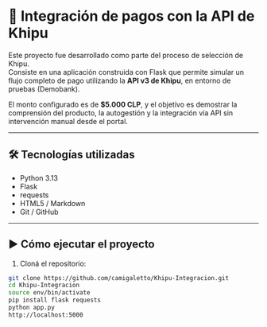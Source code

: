 # 💸 Integración de pagos con la API de Khipu

Este proyecto fue desarrollado como parte del proceso de selección de 
Khipu.  
Consiste en una aplicación construida con Flask que permite simular un 
flujo completo de pago utilizando la **API v3 de Khipu**, en entorno de 
pruebas (Demobank).

El monto configurado es de **$5.000 CLP**, y el objetivo es demostrar la 
comprensión del producto, la autogestión y la integración vía API sin 
intervención manual desde el portal.

---

## 🛠 Tecnologías utilizadas

- Python 3.13
- Flask
- requests
- HTML5 / Markdown
- Git / GitHub

---

## ▶️ Cómo ejecutar el proyecto

1. Cloná el repositorio:

```bash
git clone https://github.com/camigaletto/Khipu-Integracion.git
cd Khipu-Integracion
source env/bin/activate
pip install flask requests
python app.py
http://localhost:5000
 
